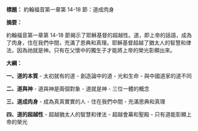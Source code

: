 **標題：** 約翰福音第一章第 14-18 節：道成肉身

**摘要：**

約翰福音第一章第 14-18 節揭示了耶穌基督的超越性。道，即上帝的話語，成為了肉身，住在我們中間，充滿了恩典和真理。耶穌基督超越了猶太人的智慧和律法，因為祂就是神。只有在父懷中的獨生子才能將上帝的榮光彰顯出來。

**大綱：**

**一、道的本質**
    - 太初就有的道
    - 創造論中的道
    - 光和生命
    - 與中國道家的道不同

**二、道與神**
    - 道與神是兩個對象
    - 道就是神
    - 三位一體的概念

**三、道成肉身**
    - 成為真真實實的人
    - 住在我們中間
    - 充滿恩典和真理

**四、道的超越性**
    - 超越猶太人的智慧和律法
    - 超越會幕和聖殿
    - 只有道能彰顯上帝的榮光